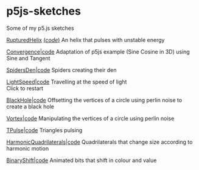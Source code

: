 # p5js-sketches
Some of my p5.js sketches 

[RupturedHelix](https://amriarshad.github.io/p5js-sketches/src/RupturedHelix/index) [(*code*)](https://github.com/AmriArshad/p5js-sketches/tree/main/src/RupturedHelix)
An helix that pulses with unstable energy

[Convergence](https://amriarshad.github.io/p5js-sketches/src/Convergence/index)|[code](https://github.com/AmriArshad/p5js-sketches/tree/main/src/Convergence)
Adaptation of p5js example (Sine Cosine in 3D) using Sine and Tangent

[SpidersDen](https://amriarshad.github.io/p5js-sketches/src/SpidersDen/index)|[code](https://github.com/AmriArshad/p5js-sketches/tree/main/src/SpidersDen)
Spiders creating their den

[LightSpeed](https://amriarshad.github.io/p5js-sketches/src/LightSpeed/index)|[code](https://github.com/AmriArshad/p5js-sketches/tree/main/src/LightSpeed)
Travelling at the speed of light  
Click to restart

[BlackHole](https://amriarshad.github.io/p5js-sketches/src/BlackHole/index)|[code](https://github.com/AmriArshad/p5js-sketches/tree/main/src/BlackHole)
Offsetting the vertices of a circle using perlin noise to create a black hole

[Vortex](https://amriarshad.github.io/p5js-sketches/src/Vortex/index)|[code](https://github.com/AmriArshad/p5js-sketches/tree/main/src/Vortex)
Manipulating the vertices of a circle using perlin noise

[TPulse](https://amriarshad.github.io/p5js-sketches/src/TPulse/index)|[code](https://github.com/AmriArshad/p5js-sketches/tree/main/src/TPulse)
Triangles pulsing

[HarmonicQuadrilaterals](https://amriarshad.github.io/p5js-sketches/src/HarmonicQuadrilaterals/index)|[code](https://github.com/AmriArshad/p5js-sketches/tree/main/src/HarmonicQuadrilaterals)
Quadrilaterals that change size according to harmonic motion

[BinaryShift](https://amriarshad.github.io/p5js-sketches/src/BinaryShift/index)|[code](https://github.com/AmriArshad/p5js-sketches/tree/main/src/BinaryShift)
Animated bits that shift in colour and value
